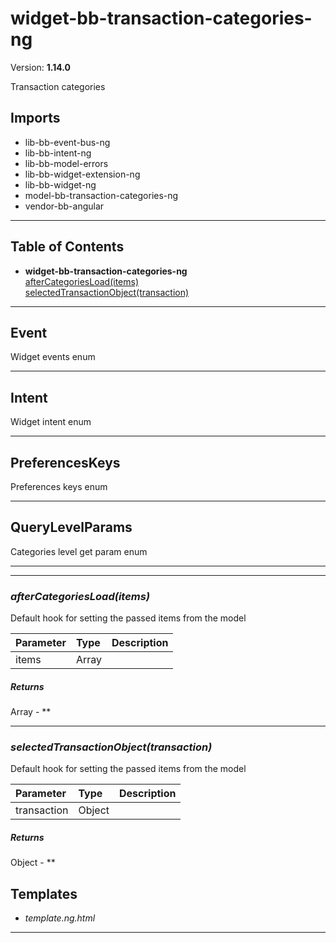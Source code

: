 # widget-bb-transaction-categories-ng


Version: **1.14.0**

Transaction categories

## Imports

* lib-bb-event-bus-ng
* lib-bb-intent-ng
* lib-bb-model-errors
* lib-bb-widget-extension-ng
* lib-bb-widget-ng
* model-bb-transaction-categories-ng
* vendor-bb-angular

---

## Table of Contents
- **widget-bb-transaction-categories-ng**<br/>    <a href="#widget-bb-transaction-categories-ngafterCategoriesLoad">afterCategoriesLoad(items)</a><br/>    <a href="#widget-bb-transaction-categories-ngselectedTransactionObject">selectedTransactionObject(transaction)</a><br/>

---

## Event

Widget events enum

---

## Intent

Widget intent enum

---

## PreferencesKeys

Preferences keys enum

---

## QueryLevelParams

Categories level get param enum

---

---

### <a name="widget-bb-transaction-categories-ngafterCategoriesLoad"></a>*afterCategoriesLoad(items)*

Default hook for setting the passed items from the model

| Parameter | Type | Description |
| :-- | :-- | :-- |
| items | Array |  |

##### Returns

Array - **

---

### <a name="widget-bb-transaction-categories-ngselectedTransactionObject"></a>*selectedTransactionObject(transaction)*

Default hook for setting the passed items from the model

| Parameter | Type | Description |
| :-- | :-- | :-- |
| transaction | Object |  |

##### Returns

Object - **

## Templates

* *template.ng.html*

---
